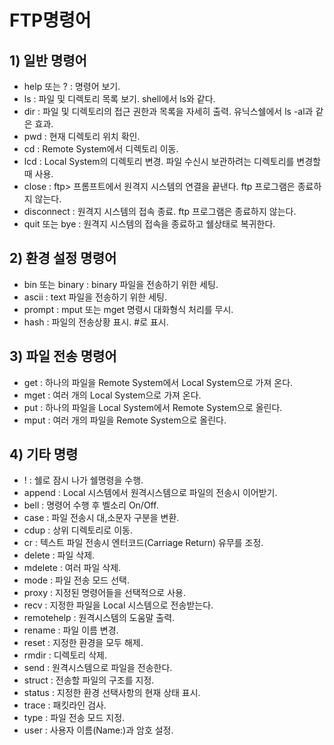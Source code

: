 # FTP명령어

## 1) 일반 명령어
- help 또는 ? : 명령어 보기.
- ls : 파일 및 디렉토리 목록 보기. shell에서 ls와 같다.
- dir : 파일 및 디렉토리의 접근 권한과 목록을 자세히 출력. 유닉스쉘에서 ls -al과 같은 효과.
- pwd : 현재 디렉토리 위치 확인.
- cd : Remote System에서 디렉토리 이동.
- lcd : Local System의 디렉토리 변경. 파일 수신시 보관하려는 디렉토리를 변경할 때 사용.
- close : ftp> 프롬프트에서 원격지 시스템의 연결을 끝낸다. ftp 프로그램은 종료하지 않는다.
- disconnect : 원격지 시스템의 접속 종료. ftp 프로그램은 종료하지 않는다.
- quit 또는 bye : 원격지 시스템의 접속을 종료하고 쉘상태로 복귀한다.
## 2) 환경 설정 명령어
- bin 또는 binary : binary 파일을 전송하기 위한 세팅.
- ascii : text 파일을 전송하기 위한 세팅.
- prompt : mput 또는 mget 명령시 대화형식 처리를 무시.
- hash : 파일의 전송상황 표시. #로 표시.
## 3) 파일 전송 명령어
- get : 하나의 파일을 Remote System에서 Local System으로 가져 온다.
- mget : 여러 개의 Local System으로 가져 온다.
- put : 하나의 파일을 Local System에서 Remote System으로 올린다.
- mput : 여러 개의 파일을 Remote System으로 올린다.
## 4) 기타 명령
- ! : 쉘로 잠시 나가 쉘명령을 수행.
- append : Local 시스템에서 원격시스템으로 파일의 전송시 이어받기.
- bell : 명령어 수행 후 벨소리 On/Off.
- case : 파일 전송시 대,소문자 구분을 변환.
- cdup : 상위 디렉토리로 이동.
- cr : 텍스트 파일 전송시 엔터코드(Carriage Return) 유무를 조정.
- delete : 파일 삭제.
- mdelete : 여러 파일 삭제.
- mode : 파일 전송 모드 선택.
- proxy : 지정된 명령어들을 선택적으로 사용.
- recv : 지정한 파일을 Local 시스템으로 전송받는다.
- remotehelp : 원격시스템의 도움말 출력.
- rename : 파일 이름 변경.
- reset : 지정한 환경을 모두 해제.
- rmdir : 디렉토리 삭제.
- send : 원격시스템으로 파일을 전송한다.
- struct : 전송할 파일의 구조를 지정.
- status : 지정한 환경 선택사항의 현재 상태 표시.
- trace : 패킷라인 검사.
- type : 파일 전송 모드 지정.
- user : 사용자 이름(Name:)과 암호 설정.

